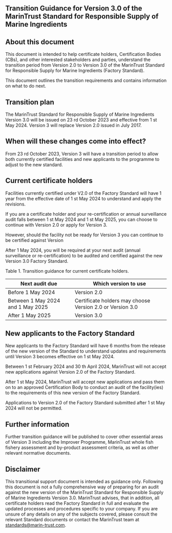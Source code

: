 <!-- image -->

## Transition Guidance for Version 3.0 of the MarinTrust Standard for Responsible Supply of Marine Ingredients

## About this document

This document is intended to help certificate holders, Certification Bodies (CBs), and other interested stakeholders and parties, understand the transition period from Version 2.0 to Version 3.0 of the MarinTrust Standard for Responsible Supply for Marine Ingredients (Factory Standard).

This document outlines the transition requirements and contains information on what to do next.

## Transition plan

The MarinTrust Standard for Responsible Supply of Marine Ingredients Version 3.0 will be issued on 23 rd October 2023 and effective from 1 st May 2024. Version 3 will replace Version 2.0 issued in July 2017.

## When will these changes come into effect?

From  23 rd October  2023,  Version  3  will  have  a  transition  period  to  allow  both  currently  certified facilities and new applicants to the programme to adjust to the new standard.

## Current certificate holders

Facilities currently certified under V2.0 of the Factory Standard will have 1 year from the effective date of 1 st May 2024 to understand and apply the revisions.

If you are a certificate holder and your re-certification or annual surveillance audit falls between 1 st May 2024 and 1 st May 2025, you can choose to continue with Version 2.0 or apply for Version 3.

However, should the facility not be ready for Version 3 you can continue to be certified against Version

<!-- image -->

After 1 May 2024, you will be required at your next audit (annual surveillance or re-certification) to be audited and certified against the new Version 3.0 Factory Standard.

Table 1. Transition guidance for current certificate holders.

| Next audit due                    | Which version to use                                           |
|-----------------------------------|----------------------------------------------------------------|
| Before 1 May 2024                 | Version 2.0                                                    |
| Between 1 May 2024 and 1 May 2025 | Certificate  holders  may  choose  Version  2.0 or Version 3.0 |
| After 1 May 2025                  | Version 3.0                                                    |

## New applicants to the Factory Standard

New applicants to the Factory Standard will have 6 months from the release of the new version of the Standard to understand updates and requirements until Version 3 becomes effective on 1 st May 2024.

Between 1 st February 2024 and 30 th April 2024, MarinTrust will not accept new applications against Version 2.0 of the Factory Standard.

After  1 st May  2024,  MarinTrust  will  accept  new  applications  and  pass  them  on  to  an  approved Certification Body to conduct an audit of the facility(ies) to the requirements of this new version of the Factory Standard.

Applications to Version 2.0 of the Factory Standard submitted after 1 st May 2024 will not be permitted.

## Further information

Further transition guidance will be published to cover other essential areas of Version 3 including the Improver Programme, MarinTrust whole fish fishery assessment and by-product assessment criteria, as well as other relevant normative documents.

## Disclaimer

This  transitional  support  document  is  intended  as  guidance  only.  Following  this  document  is  not  a  fully comprehensive way of preparing for an audit against the new version of the MarinTrust Standard for Responsible Supply of Marine Ingredients Version 3.0. MarinTrust advises, that in addition, all certificate holders read the Factory Standard in full and evaluate the updated processes and procedures specific to your company. If you are unsure of any details on any of the subjects covered, please consult the relevant Standard documents or contact the MarinTrust team at standards@marin-trust.com.